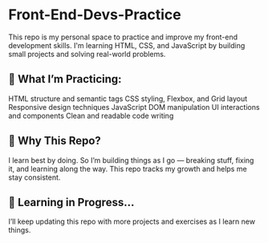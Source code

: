 # Front-End-Devs-Practice

This repo is my personal space to practice and improve my front-end development skills.
I'm learning HTML, CSS, and JavaScript by building small projects and solving real-world problems.

## 📘 What I’m Practicing:
HTML structure and semantic tags
CSS styling, Flexbox, and Grid layout
Responsive design techniques
JavaScript DOM manipulation
UI interactions and components
Clean and readable code writing

## 🎯 Why This Repo?
I learn best by doing. So I’m building things as I go — breaking stuff, fixing it, and learning along the way. This repo tracks my growth and helps me stay consistent.

## 🚀 Learning in Progress…
I’ll keep updating this repo with more projects and exercises as I learn new things.
